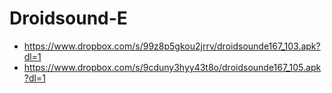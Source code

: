 Droidsound-E 
============
* https://www.dropbox.com/s/99z8p5gkou2jrrv/droidsounde167_103.apk?dl=1
* https://www.dropbox.com/s/9cduny3hyy43t8o/droidsounde167_105.apk?dl=1

